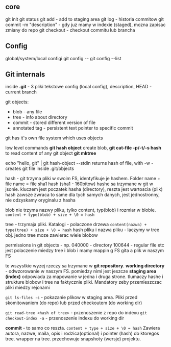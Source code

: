 ## core
git init
git status 
git add <filename> - add to staging area
git log - historia commitow
git commit -m "description"  - gdy juz mamy w indexie (staged), mozna zapisac zmiany do repo
git checkout - checkout commitu lub brancha

## Config
global/system/local configi
git config --<level> <param> <value>
git config --list

## Git internals
inside **.git** - 3 pliki tekstowe 
config (local config), description, HEAD - current branch

git objects:
* blob - any file
* tree - info about directory
* commit - stored different version of file
* annotated tag - persistent text pointer to specific commit

git has it's own file system which uses objects

low level commands 
**git hash object** create blob, 
**git cat-file -p/-t/-s hash** to read content of any git object
**git mktree**

echo "hello, git" | git hash-object --stdin
returns hash of file, with -w - creates git file inside .git/objects

hash - git trzyma pliki w swoim FS, identyfikuje je hashem. Folder name + file name = file sha1 hash (sha1 - 160bitow)
hashe sa trzymane w git w jsonie. kluczem jest poczatek hasha (directory), reszta jest wartoscia (plik)
hash zawsze zwraca to same dla tych samych danych, jest jednostronny,
nie odzyskamy oryginalu z hasha

blob nie trzyma nazwy pliku, tylko content, typ(blob) i rozmiar w blobie.
`content + type(blob) + size + \0 = hash`

tree - trzymaja pliki. Katalogi - polaczone drzewa
`content(nazwa) + type(tree) + size + \0 = hash`
hash pliku i nazwa pliku - laczymy w tree obj.
jedno tree moze zawierac wiele blobow

permissions in git objects - np. 040000 - directory
100644 - regular file etc
jest polaczenie miedzy tree i blob i mamy mappin g FS gita a plik w naszym FS

te wszystkie wyzej rzeczy sa trzymane w **git repository**.
**working directory** - odwzorowanie w naszym FS.
pomiedzy nimi jest jeszcze **staging area (index)** odpowiada
za mapowanie w jedna i druga strone. tlumaczy hashe i strukture blobow i tree na faktycznie pliki.
Mandatory zeby przemieszczac pliki miedzy rejonami

`git ls-files -s` - pokazanie plikow w staging area.
Pliki przed skomitowaniem (do repo) lub przed checkoutem (do working dir)

`git read-tree <hash of tree>` - przenoszenie z repo do indexu
`git checkout-index -a` - przenoszenie indexu do working dir

**commit** - to samo co reszta. 
`content + type + size + \0 = hash`
Zawiera autora, nazwe, maila, opis i rodzica(optional)
i pointer (hash) do ktoregos tree. wrapper na tree.
przechowuje snapshoty (wersje) projektu.